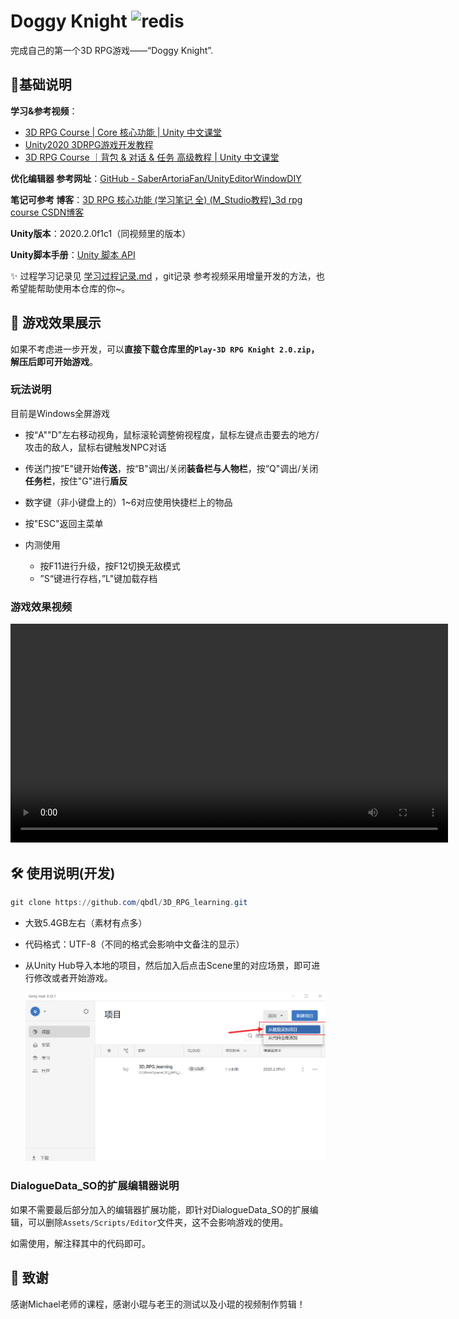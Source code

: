 # Doggy Knight ![redis](https://img.shields.io/badge/qbdl-Doggy%20Knight-blueviolet?logo=Github)

完成自己的第一个3D RPG游戏——“Doggy Knight”.



## 🌠基础说明

**学习&参考视频**：

- [3D RPG Course | Core 核心功能 | Unity 中文课堂](https://learn.u3d.cn/tutorial/3drpg-core)
- [Unity2020 3DRPG游戏开发教程](https://www.bilibili.com/video/BV1rf4y1k7vE/)
- [3D RPG Course ｜背包 & 对话 & 任务 高级教程 | Unity 中文课堂](https://learn.u3d.cn/tutorial/3drpg-advanced)



**优化编辑器 参考网址**：[GitHub - SaberArtoriaFan/UnityEditorWindowDIY](https://github.com/SaberArtoriaFan/UnityEditorWindowDIY)

**笔记可参考 博客**：[3D RPG 核心功能 (学习笔记 全) (M_Studio教程)_3d rpg course CSDN博客](https://blog.csdn.net/weixin_42264818/article/details/127396275)



**Unity版本**：2020.2.0f1c1（同视频里的版本）

**Unity脚本手册**：[Unity 脚本 API](https://docs.unity.cn/cn/2020.2/ScriptReference/RectTransformUtility.html)



✨ 过程学习记录见 [学习过程记录.md](./learning_record/学习过程记录.md) ，git记录 参考视频采用增量开发的方法，也希望能帮助使用本仓库的你~。



## 🔮 游戏效果展示

如果不考虑进一步开发，可以**直接下载仓库里的`Play-3D RPG Knight 2.0.zip`，解压后即可开始游戏**。

### 玩法说明

目前是Windows全屏游戏

- 按“A""D"左右移动视角，鼠标滚轮调整俯视程度，鼠标左键点击要去的地方/攻击的敌人，鼠标右键触发NPC对话

- 传送门按”E"键开始**传送**，按“B"调出/关闭**装备栏与人物栏**，按“Q"调出/关闭**任务栏**，按住"G"进行**盾反**
- 数字键（非小键盘上的）1~6对应使用快捷栏上的物品
- 按"ESC"返回主菜单



- 内测使用
  - 按F11进行升级，按F12切换无敌模式
  - ”S“键进行存档，”L"键加载存档
  



### 游戏效果视频

<video src="./Assets/Qbdl.mp4" controls width="700"></video>





## 🛠️ 使用说明(开发)

```powershell
git clone https://github.com/qbdl/3D_RPG_learning.git
```

- 大致5.4GB左右（素材有点多）

- 代码格式：UTF-8（不同的格式会影响中文备注的显示）

- 从Unity Hub导入本地的项目，然后加入后点击Scene里的对应场景，即可进行修改或者开始游戏。

  <img src="./Assets/image-20250710104111279.png" alt="image-20250710104111279" style="zoom:50%;" />




### DialogueData_SO的扩展编辑器说明

如果不需要最后部分加入的编辑器扩展功能，即针对DialogueData_SO的扩展编辑，可以删除`Assets/Scripts/Editor`文件夹，这不会影响游戏的使用。

如需使用，解注释其中的代码即可。



## :star2: 致谢

感谢Michael老师的课程，感谢小琨与老王的测试以及小琨的视频制作剪辑！
